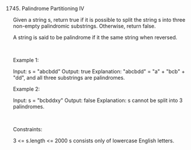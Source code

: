 1745. Palindrome Partitioning IV

Given a string s, return true if it is possible to split the string s into three non-empty palindromic substrings. Otherwise, return false.​​​​​

A string is said to be palindrome if it the same string when reversed.

 

Example 1:

Input: s = "abcbdd"
Output: true
Explanation: "abcbdd" = "a" + "bcb" + "dd", and all three substrings are palindromes.


Example 2:

Input: s = "bcbddxy"
Output: false
Explanation: s cannot be split into 3 palindromes.


 

Constraints:

3 <= s.length <= 2000
s​​​​​​ consists only of lowercase English letters.